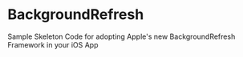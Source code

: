 # BackgroundRefresh
Sample Skeleton Code for adopting Apple's new BackgroundRefresh Framework in your iOS App
